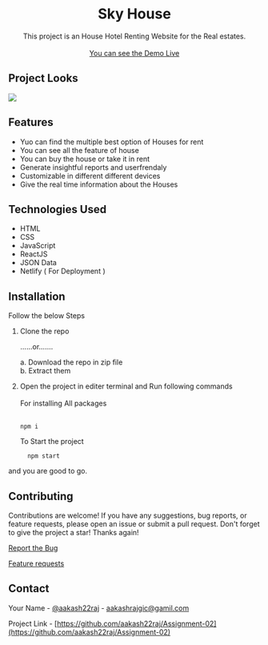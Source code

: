 <div align="center" id='readme-top'>
  
  <h1 align="center">Sky House</h1>

  <p align="center">
    This project is an House Hotel Renting Website for the Real estates.
    <br />   
    <br />
    <a href="https://skyhouse.netlify.app/">You can see the Demo Live</a>
  </p>
</div>

## Project Looks
<img src='https://arpansaini.netlify.app/images/skyhouse.png'>


## Features

- Yuo can find the multiple best option of Houses for rent
- You can see all the feature of house
- You can buy the house or take it in rent
- Generate insightful reports and userfrendaly
- Customizable in different different devices
- Give the real time information about the Houses


## Technologies Used

- HTML
- CSS
- JavaScript
- ReactJS
- JSON Data
- Netlify ( For Deployment )


## Installation
Follow the below Steps

<ol>
  <li>
   Clone the repo

......or....... 

a. Download the repo in zip file <br>
b. Extract them
  </li>
  <li>Open the project in editer terminal and Run  following commands 
    <br><br>
  For installing All packages <br><br> 
    
    npm i 
    
  To Start the project 
  ```
    npm start
  ```
    
  </li>
</ol>

and you are good to go.


## Contributing

Contributions are welcome! If you have any suggestions, bug reports, or feature requests, please open an issue or submit a pull request. 
Don't forget to give the project a star! Thanks again!

<a href="">Report the Bug</a>

<a href="">Feature requests</a>


<!-- CONTACT -->
## Contact

Your Name - [@aakash22raj](https://www.instagram.com/aakash22raj/) - aakashrajgic@gamil.com

Project Link - [https://github.com/aakash22raj/Assignment-02](https://github.com/aakash22raj/Assignment-02)

